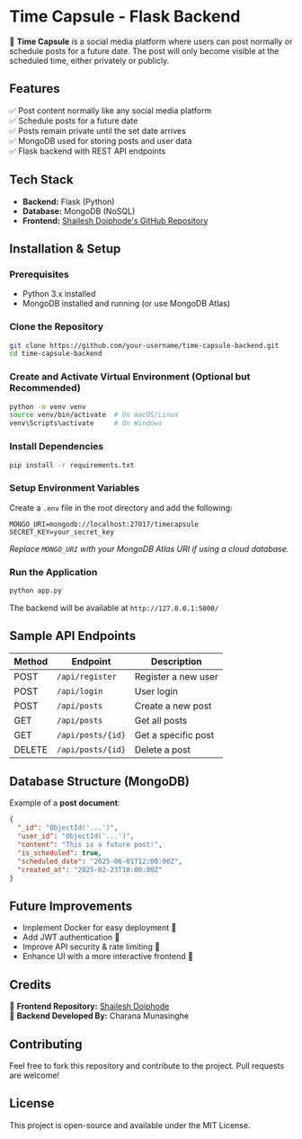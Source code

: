 # Time Capsule - Flask Backend

🚀 **Time Capsule** is a social media platform where users can post normally or schedule posts for a future date. The post will only become visible at the scheduled time, either privately or publicly.

## Features
✅ Post content normally like any social media platform  
✅ Schedule posts for a future date  
✅ Posts remain private until the set date arrives  
✅ MongoDB used for storing posts and user data  
✅ Flask backend with REST API endpoints  

## Tech Stack
- **Backend:** Flask (Python)
- **Database:** MongoDB (NoSQL)
- **Frontend:** [Shailesh Doiphode's GitHub Repository](https://github.com/Shailesh8421/socialmedia-clone)

## Installation & Setup

### Prerequisites
- Python 3.x installed
- MongoDB installed and running (or use MongoDB Atlas)

### Clone the Repository
```bash
git clone https://github.com/your-username/time-capsule-backend.git
cd time-capsule-backend
```

### Create and Activate Virtual Environment (Optional but Recommended)
```bash
python -m venv venv
source venv/bin/activate  # On macOS/Linux
venv\Scripts\activate     # On Windows
```

### Install Dependencies
```bash
pip install -r requirements.txt
```

### Setup Environment Variables
Create a `.env` file in the root directory and add the following:
```
MONGO_URI=mongodb://localhost:27017/timecapsule
SECRET_KEY=your_secret_key
```
*Replace `MONGO_URI` with your MongoDB Atlas URI if using a cloud database.*

### Run the Application
```bash
python app.py
```
The backend will be available at `http://127.0.0.1:5000/`

## Sample API Endpoints
| Method | Endpoint                | Description                  |
|--------|------------------------|------------------------------|
| POST   | `/api/register`        | Register a new user         |
| POST   | `/api/login`           | User login                  |
| POST   | `/api/posts`           | Create a new post           |
| GET    | `/api/posts`           | Get all posts               |
| GET    | `/api/posts/{id}`      | Get a specific post         |
| DELETE | `/api/posts/{id}`      | Delete a post               |

## Database Structure (MongoDB)
Example of a **post document**:
```json
{
  "_id": "ObjectId('...')",
  "user_id": "ObjectId('...')",
  "content": "This is a future post!",
  "is_scheduled": true,
  "scheduled_date": "2025-06-01T12:00:00Z",
  "created_at": "2025-02-23T10:00:00Z"
}
```

## Future Improvements
- Implement Docker for easy deployment 🚀
- Add JWT authentication 🔑
- Improve API security & rate limiting 🔐
- Enhance UI with a more interactive frontend 🎨

## Credits
🔹 **Frontend Repository:** [Shailesh Doiphode](https://github.com/Shailesh8421/socialmedia-clone)  
🔹 **Backend Developed By:** Charana Munasinghe 

## Contributing
Feel free to fork this repository and contribute to the project. Pull requests are welcome!  

## License
This project is open-source and available under the MIT License.



